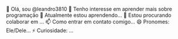 👋 Olá, sou @leandro3810
👀 Tenho interesse em aprender mais sobre programação
🌱 Atualmente estou aprendendo...
💞️ Estou procurando colaborar em ...
📫 Como entrar em contato comigo...
😄 Pronomes: Ele/Dele...
⚡ Curiosidade: ...
 
